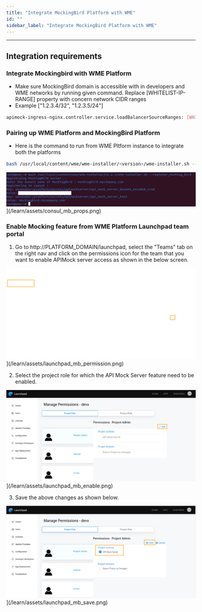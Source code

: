 ```yaml
---
title: "Integrate MockingBird Platform with WME"
id: ""
sidebar_label: "Integrate MockingBird Platform with WME"
---
```

---

## Integration requirements

### Integrate Mockingbird with WME Platform

- Make sure MockingBird domain is accessible with in developers and WME networks by running given command. Replace [WHITELIST-IP-RANGE] property with concern network CIDR ranges
- Example ["1.2.3.4/32", "1.2.3.5/24"]

```bash
apimock-ingress-nginx.controller.service.loadBalancerSourceRanges: [WHITELIST-IP-RANGE]
```  

### Pairing up WME Platform and MockingBird Platform

- Here is the command to run from WME Pltform instance to integrate both the platforms

```bash
bash /usr/local/content/wme/wme-installer/<version>/wme-installer.sh --register_mocking_bird
```  

![mb](/learn/assets/consul_mb_props.png)](/learn/assets/consul_mb_props.png)

### Enable Mocking feature from WME Platform Launchpad team portal

1) Go to http://PLATFORM_DOMAIN/launchpad, select the "Teams" tab on the right nav and click on the permissions icon for the team that you want to enable APIMock server access as shown in the below screen.

![mb](/learn/assets/launchpad_mb_permission.png)](/learn/assets/launchpad_mb_permission.png)

2) Select the project role for which the API Mock Server feature need to be enabled.

![mb](/learn/assets/launchpad_mb_enable.png)](/learn/assets/launchpad_mb_enable.png)

3) Save the above changes as shown below.

![mb](/learn/assets/launchpad_mb_save.png)](/learn/assets/launchpad_mb_save.png)


